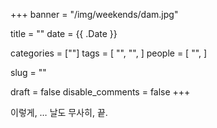 +++
banner = "/img/weekends/dam.jpg"

title = ""
date = {{ .Date }}

categories = [""]
tags = [
    "",
    "",
]
people = [
    "",
]

slug = ""

draft = false
disable_comments = false
+++

<!--more-->

이렇게, … 날도 무사히, 끝.

